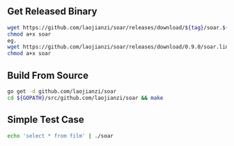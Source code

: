 ## Get Released Binary

```bash
wget https://github.com/laojianzi/soar/releases/download/${tag}/soar.${OS}-amd64 -O soar
chmod a+x soar
eg.
wget https://github.com/laojianzi/soar/releases/download/0.9.0/soar.linux-amd64 -O soar
chmod a+x soar
```

## Build From Source

```bash
go get -d github.com/laojianzi/soar
cd ${GOPATH}/src/github.com/laojianzi/soar && make
```

## Simple Test Case

```bash
echo 'select * from film' | ./soar
```
